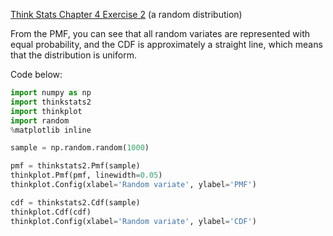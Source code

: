 [Think Stats Chapter 4 Exercise 2](http://greenteapress.com/thinkstats2/html/thinkstats2005.html#toc41) (a random distribution)

From the PMF, you can see that all random variates are represented with equal probability, and the CDF is approximately a straight line, which means that the distribution is uniform.

Code below:

```python
import numpy as np
import thinkstats2
import thinkplot
import random
%matplotlib inline 

sample = np.random.random(1000)

pmf = thinkstats2.Pmf(sample)
thinkplot.Pmf(pmf, linewidth=0.05)
thinkplot.Config(xlabel='Random variate', ylabel='PMF')

cdf = thinkstats2.Cdf(sample)
thinkplot.Cdf(cdf)
thinkplot.Config(xlabel='Random variate', ylabel='CDF')
```
